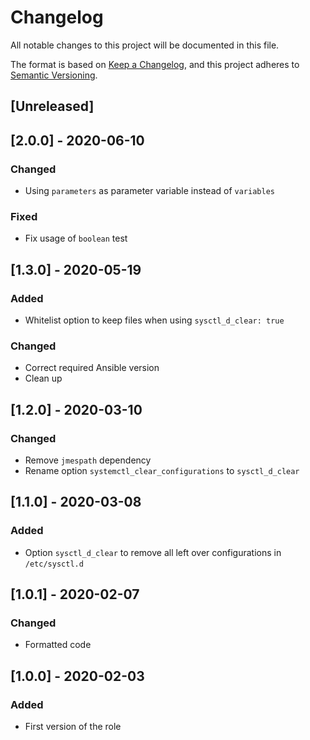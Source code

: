 # Changelog
All notable changes to this project will be documented in this file.

The format is based on [Keep a Changelog](https://keepachangelog.com/en/1.0.0/),
and this project adheres to [Semantic Versioning](https://semver.org/spec/v2.0.0.html).

## [Unreleased]

## [2.0.0] - 2020-06-10
### Changed
- Using `parameters` as parameter variable instead of `variables`

### Fixed
- Fix usage of `boolean` test

## [1.3.0] - 2020-05-19
### Added
- Whitelist option to keep files when using `sysctl_d_clear: true`

### Changed
- Correct required Ansible version
- Clean up

## [1.2.0] - 2020-03-10
### Changed
- Remove `jmespath` dependency
- Rename option `systemctl_clear_configurations` to `sysctl_d_clear`

## [1.1.0] - 2020-03-08
### Added
- Option `sysctl_d_clear` to remove all left over configurations in `/etc/sysctl.d`

## [1.0.1] - 2020-02-07
### Changed
- Formatted code

## [1.0.0] - 2020-02-03
### Added
- First version of the role
